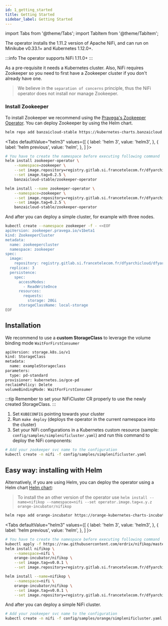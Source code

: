 ```yaml
---
id: 1_getting_started
title: Getting Started
sidebar_label: Getting Started
---
```

import Tabs from '@theme/Tabs';
import TabItem from '@theme/TabItem';

The operator installs the 1.11.2 version of Apache NiFi, and can run on Minikube v0.33.1+ and Kubernetes 1.12.0+.

:::info
The operator supports NiFi 1.11.0+
:::

As a pre-requisite it needs a Kubernetes cluster. Also, NiFi requires Zookeeper so you need to first have a Zookeeper cluster if you don't already have one.

> We believe in the `separation of concerns` principle, thus the NiFi operator does not install nor manage Zookeeper.

### Install Zookeeper

To install Zookeeper we recommend using the [Pravega's Zookeeper Operator](https://github.com/pravega/zookeeper-operator).
You can deploy Zookeeper by using the Helm chart.

```bash
helm repo add banzaicloud-stable https://kubernetes-charts.banzaicloud.com/
```

<Tabs
  defaultValue="helm3"
  values={[
    { label: 'helm 3', value: 'helm3', },
    { label: 'helm previous', value: 'helm', },
  ]
}>
<TabItem value="helm3">

```bash
# You have to create the namespace before executing following command
helm install zookeeper-operator \
    --namespace=zookeeper \
    --set image.repository=registry.gitlab.si.francetelecom.fr/dfyarchicloud/dfyarchicloud-registry/pravega/zookeeper-operator \
    --set image.tag=0.2.5 \
    banzaicloud-stable/zookeeper-operator
```

</TabItem>
<TabItem value="helm">

```bash
helm install --name zookeeper-operator \
    --namespace=zookeeper \
    --set image.repository=registry.gitlab.si.francetelecom.fr/dfyarchicloud/dfyarchicloud-registry/pravega/zookeeper-operator \
    --set image.tag=0.2.5 \
    banzaicloud-stable/zookeeper-operator
```
</TabItem>
</Tabs>

And after you can deploy a simple cluster, for example with three nodes.

```bash
kubectl create --namespace zookeeper -f - <<EOF
apiVersion: zookeeper.pravega.io/v1beta1
kind: ZookeeperCluster
metadata:
  name: zookeepercluster
  namespace: zookeeper
spec:
  image: 
    repository: registry.gitlab.si.francetelecom.fr/dfyarchicloud/dfyarchicloud-registry/pravega/zookeeper
  replicas: 3
  persistence:
    spec:
      accessModes:
        - ReadWriteOnce
      resources:
        requests:
          storage: 20Gi
      storageClassName: local-storage
EOF
```

## Installation

We recommend to use a **custom StorageClass** to leverage the volume binding mode `WaitForFirstConsumer`

```bash
apiVersion: storage.k8s.io/v1
kind: StorageClass
metadata:
  name: exampleStorageclass
parameters:
  type: pd-standard
provisioner: kubernetes.io/gce-pd
reclaimPolicy: Delete
volumeBindingMode: WaitForFirstConsumer
```

:::tip
Remember to set your NiFiCluster CR properly to use the newly created StorageClass.
:::


1. Set `KUBECONFIG` pointing towards your cluster
2. Run `make deploy` (deploys the operator in the current namespace into the cluster)
3. Set your NiFi configurations in a Kubernetes custom resource (sample: `config/samples/simplenificluster.yaml`) and run this command to deploy the NiFi components:

```bash
# Add your zookeeper svc name to the configuration
kubectl create -n nifi -f config/samples/simplenificluster.yaml
```

## Easy way: installing with Helm

Alternatively, if you are using Helm, you can deploy the operator using a Helm chart [Helm chart](https://github.com/erdrix/nifikop/tree/master/helm):

> To install the an other version of the operator use `helm install --name=nifikop --namespace=nifi --set operator.image.tag=x.y.z orange-incubator/nifikop`

```bash
helm repo add orange-incubator https://orange-kubernetes-charts-incubator.storage.googleapis.com/
```

<Tabs
  defaultValue="helm3"
  values={[
    { label: 'helm 3', value: 'helm3', },
    { label: 'helm previous', value: 'helm', },
  ]
}>
<TabItem value="helm3">

```bash
# You have to create the namespace before executing following command
kubectl apply -f https://raw.githubusercontent.com/erdrix/nifikop/master/deploy/crds/nifi.orange.com_nificlusters_crd.yaml
helm install nifikop \
    --namespace=nifi \
    orange-incubator/nifikop \
    --set image.tag=v0.0.1 \
    --set image.repository=registry.gitlab.si.francetelecom.fr/dfyarchicloud/dfyarchicloud-registry/nifikop
```

</TabItem>
<TabItem value="helm">

```bash
helm install --name=nifikop \
    --namespace=nifi \
    orange-incubator/nifikop \
    --set image.tag=v0.0.1 \
    --set image.repository=registry.gitlab.si.francetelecom.fr/dfyarchicloud/dfyarchicloud-registry/nifikop
```
</TabItem>
</Tabs>

And after you can deploy a simple NiFi cluster.

```bash
# Add your zookeeper svc name to the configuration
kubectl create -n nifi -f config/samples/orange/simplenificluster.yaml
```